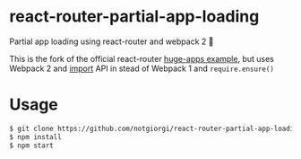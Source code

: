 # react-router-partial-app-loading
Partial app loading using react-router and webpack 2 🎉

This is the fork of the official react-router [huge-apps example](https://github.com/ReactTraining/react-router/tree/master/examples/huge-apps),
but uses Webpack 2 and [import](https://webpack.js.org/guides/code-splitting-import/) API in stead of Webpack 1 and `require.ensure()`

# Usage
```bash
$ git clone https://github.com/notgiorgi/react-router-partial-app-loading.git
$ npm install
$ npm start
```


